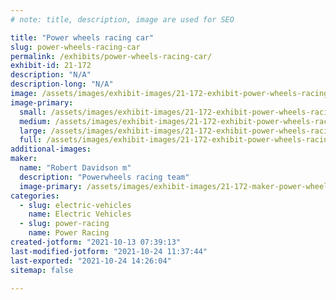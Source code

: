 ```yaml
---
# note: title, description, image are used for SEO

title: "Power wheels racing car"
slug: power-wheels-racing-car
permalink: /exhibits/power-wheels-racing-car/
exhibit-id: 21-172
description: "N/A"
description-long: "N/A"
image: /assets/images/exhibit-images/21-172-exhibit-power-wheels-racing-car-bb1cb77d-e1ee-4e95-b7fb-f4a5ce207e9f-large.jpeg
image-primary: 
  small: /assets/images/exhibit-images/21-172-exhibit-power-wheels-racing-car-bb1cb77d-e1ee-4e95-b7fb-f4a5ce207e9f-small.jpeg
  medium: /assets/images/exhibit-images/21-172-exhibit-power-wheels-racing-car-bb1cb77d-e1ee-4e95-b7fb-f4a5ce207e9f-medium.jpeg
  large: /assets/images/exhibit-images/21-172-exhibit-power-wheels-racing-car-bb1cb77d-e1ee-4e95-b7fb-f4a5ce207e9f-large.jpeg
  full: /assets/images/exhibit-images/21-172-exhibit-power-wheels-racing-car-bb1cb77d-e1ee-4e95-b7fb-f4a5ce207e9f-full.jpeg
additional-images: 
maker: 
  name: "Robert Davidson m"
  description: "Powerwheels racing team"
  image-primary: /assets/images/exhibit-images/21-172-maker-power-wheels-racing-car-43f47ce8-041d-41c3-bed4-1d1d5e8d9d5a-medium.jpeg
categories: 
  - slug: electric-vehicles
    name: Electric Vehicles
  - slug: power-racing
    name: Power Racing
created-jotform: "2021-10-13 07:39:13"
last-modified-jotform: "2021-10-24 11:37:44"
last-exported: "2021-10-24 14:26:04"
sitemap: false

---
```

